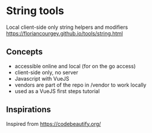 # String tools
Local client-side only string helpers and modifiers
https://floriancourgey.github.io/tools/string.html

## Concepts
- accessible online and local (for on the go access)
- client-side only, no server
- Javascript with VueJS
- vendors are part of the repo in /vendor to work locally
- used as a VueJS first steps tutorial

## Inspirations
Inspired from https://codebeautify.org/
